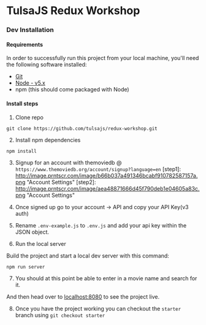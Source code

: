 # TulsaJS Redux Workshop

### Dev Installation

#### Requirements

In order to successfully run this project from your local machine, you'll need the following software installed:

* [Git](https://git-scm.com/)
* [Node - v5.x](https://nodejs.org/en/download/)
* npm (this should come packaged with Node)

#### Install steps

1. Clone repo

  ```
  git clone https://github.com/tulsajs/redux-workshop.git
  ```

2. Install npm dependencies

  ```
  npm install
  ```

3. Signup for an account with themoviedb @ `https://www.themoviedb.org/account/signup?language=en`
  [step1]: http://image.prntscr.com/image/b66b037a491346bcabf910782587157a.png "Account Settings"
  [step2]: http://image.prntscr.com/image/aea48871666d45f790deb1e04605a83c.png "Account Settings"

4. Once signed up go to your account -> API and copy your API Key(v3 auth)

5. Rename `.env-example.js` to `.env.js` and add your api key within the JSON object.

6. Run the local server

  Build the project and start a local dev server with this command:

  ```
  npm run server
  ```

7. You should at this point be able to enter in a movie name and search for it.

  And then head over to [localhost:8080](http://localhost:8080/) to see the project live.

8. Once you have the project working you can checkout the `starter` branch using `git checkout starter`
